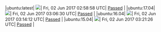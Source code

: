 |ubuntu:latest| ![](https://cdn.rawgit.com/Neilpang/acmetest/master/status/ubuntu-latest.svg?1496372338)| Fri, 02 Jun 2017 02:58:58 UTC| [Passed](https://github.com/Neilpang/acmetest/blob/master/logs/ubuntu-latest.out) |
|ubuntu:17.04| ![](https://cdn.rawgit.com/Neilpang/acmetest/master/status/ubuntu-17.04.svg?1496372790)| Fri, 02 Jun 2017 03:06:30 UTC| [Passed](https://github.com/Neilpang/acmetest/blob/master/logs/ubuntu-17.04.out) |
|ubuntu:16.04| ![](https://cdn.rawgit.com/Neilpang/acmetest/master/status/ubuntu-16.04.svg?1496373252)| Fri, 02 Jun 2017 03:14:12 UTC| [Passed](https://github.com/Neilpang/acmetest/blob/master/logs/ubuntu-16.04.out) |
|ubuntu:15.04| ![](https://cdn.rawgit.com/Neilpang/acmetest/master/status/ubuntu-15.04.svg?1496373686)| Fri, 02 Jun 2017 03:21:26 UTC| [Passed](https://github.com/Neilpang/acmetest/blob/master/logs/ubuntu-15.04.out) |
